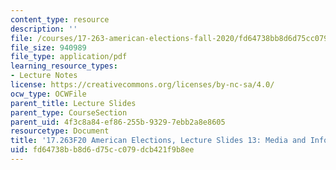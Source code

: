 ```yaml
---
content_type: resource
description: ''
file: /courses/17-263-american-elections-fall-2020/fd64738bb8d6d75cc079dcb421f9b8ee_MIT17_263F20_Lec13.pdf
file_size: 940989
file_type: application/pdf
learning_resource_types:
- Lecture Notes
license: https://creativecommons.org/licenses/by-nc-sa/4.0/
ocw_type: OCWFile
parent_title: Lecture Slides
parent_type: CourseSection
parent_uid: 4f3c8a84-ef86-255b-9329-7ebb2a8e8605
resourcetype: Document
title: '17.263F20 American Elections, Lecture Slides 13: Media and Information'
uid: fd64738b-b8d6-d75c-c079-dcb421f9b8ee
---
```

